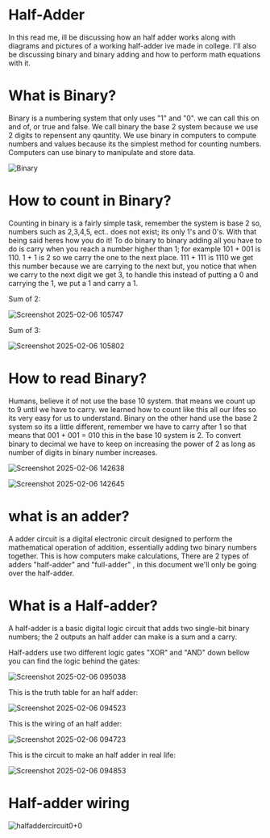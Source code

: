 # Half-Adder

In this read me, ill be discussing how an half adder works along with diagrams and pictures of a working half-adder ive made in college. I'll also be discussing binary and binary adding and how to perform math equations with it.


# What is Binary?

  Binary is a numbering system that only uses "1" and "0". we can call this on and of, or true and false. We call binary the base 2 system because we use 2 digits to repensent any qauntity.
We use binary in computers to compute numbers and values because its the simplest method for counting numbers. Computers can use binary to manipulate and store data.

![Binary](https://github.com/user-attachments/assets/087c5d42-fbaf-46f2-9577-d392d229bddc)



# How to count in Binary?

  Counting in binary is a fairly simple task, remember the system is base 2 so, numbers such as 2,3,4,5, ect.. does not exist; its only 1's and 0's. With that being said heres how you do it!
To do binary to binary adding all you have to do is carry when you reach a number higher than 1; for example 101 + 001 is 110. 1 + 1 is 2 so we carry the one to the next place. 111 + 111 is 1110 we get this number because we are carrying to the next but, you notice that when we carry to the next digit we get 3, to handle this instead of putting a 0 and carrying the 1, we put a 1 and carry a 1.

Sum of 2:

![Screenshot 2025-02-06 105747](https://github.com/user-attachments/assets/6678786c-4ce7-4440-a939-143b7ae59f89)

Sum of 3:

![Screenshot 2025-02-06 105802](https://github.com/user-attachments/assets/537a71b9-cdca-4483-88d4-86ab597f8f4f)



# How to read Binary?

  Humans, believe it of not use the base 10 system. that means we count up to 9 until we have to carry. we learned how to count like this all our lifes so its very easy for us to understand. Binary on the other  hand use the base 2 system so its a little different, remember we have to carry after 1 so that means that 001 + 001 = 010 this in the base 10 system is 2. To convert binary to decimal we have to keep on increasing the power of 2 as long as number of digits in binary number increases.

![Screenshot 2025-02-06 142638](https://github.com/user-attachments/assets/6c82adb1-2b16-4119-b06f-c169ac274c6e)

![Screenshot 2025-02-06 142645](https://github.com/user-attachments/assets/bcd36f54-08ab-47cf-ac85-b90fd77aa945)



# what is an adder?

  A adder circuit is a digital electronic circuit designed to perform the mathematical operation of addition, essentially adding two binary numbers together. This is how computers make calculations, There are 2 types of adders "half-adder" and "full-adder" , in this document we'll only be going over the half-adder.

# What is a Half-adder?

  A half-adder is a basic digital logic circuit that adds two single-bit binary numbers; the 2 outputs an half adder can make is a sum and a carry.

  Half-adders use two different logic gates "XOR" and "AND" down bellow you can find the logic behind the gates:

  ![Screenshot 2025-02-06 095038](https://github.com/user-attachments/assets/4c92bca6-9f28-4083-aa52-3d37d1794c2e)


  This is the truth table for an half adder:

  ![Screenshot 2025-02-06 094523](https://github.com/user-attachments/assets/fa5843cf-1e79-44f7-aceb-c0344589c29a)

  This is the wiring of an half adder:

  ![Screenshot 2025-02-06 094723](https://github.com/user-attachments/assets/67ae0dc9-3b1f-433b-a9ed-60f1ac58b299)

  This is the circuit to make an half adder in real life:

  ![Screenshot 2025-02-06 094853](https://github.com/user-attachments/assets/ab3aff1e-38ac-4946-8b57-a88ba2fd3e8c)


# Half-adder wiring

![halfaddercircuit0+0](https://github.com/user-attachments/assets/2bddd91d-f728-4ce6-92fd-9f28394f9021)


# 


